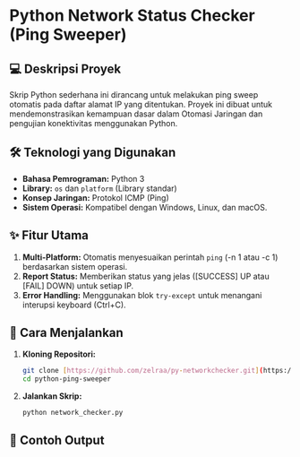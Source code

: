 # Python Network Status Checker (Ping Sweeper)

## 💻 Deskripsi Proyek

Skrip Python sederhana ini dirancang untuk melakukan ping sweep otomatis pada daftar alamat IP yang ditentukan. Proyek ini dibuat untuk mendemonstrasikan kemampuan dasar dalam Otomasi Jaringan dan pengujian konektivitas menggunakan Python.

## 🛠️ Teknologi yang Digunakan

- **Bahasa Pemrograman:** Python 3
- **Library:** `os` dan `platform` (Library standar)
- **Konsep Jaringan:** Protokol ICMP (Ping)
- **Sistem Operasi:** Kompatibel dengan Windows, Linux, dan macOS.

## ✨ Fitur Utama

1.  **Multi-Platform:** Otomatis menyesuaikan perintah `ping` (-n 1 atau -c 1) berdasarkan sistem operasi.
2.  **Report Status:** Memberikan status yang jelas ([SUCCESS] UP atau [FAIL] DOWN) untuk setiap IP.
3.  **Error Handling:** Menggunakan blok `try-except` untuk menangani interupsi keyboard (Ctrl+C).

## 🚀 Cara Menjalankan

1.  **Kloning Repositori:**
    ```bash
    git clone [https://github.com/zelraa/py-networkchecker.git](https://github.com/zelraa/py-networkchecker.git)
    cd python-ping-sweeper
    ```
2.  **Jalankan Skrip:**
    ```bash
    python network_checker.py
    ```

## 📄 Contoh Output
